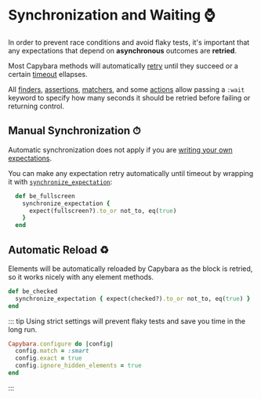 [async]: https://github.com/teamcapybara/capybara#asynchronous-javascript-ajax-and-friends
[actions]: /guide/essentials/actions
[assertions]: /guide/essentials/assertions
[finders]: /guide/essentials/finders
[matchers]: /guide/essentials/querying
[using_wait_time]: /api/#using-wait-time
[synchronize_expectation]: /api/#synchronize-expectation
[expectations]: /guide/essentials/assertions.html#using-the-assertion-state

# Synchronization and Waiting ⌚️

In order to prevent race conditions and avoid flaky tests, it's important that any expectations that depend on **asynchronous** outcomes are **retried**.

Most Capybara methods will automatically [retry][async] until they succeed or a certain [timeout][using_wait_time] ellapses.

All [finders], [assertions], [matchers], and some [actions] allow passing a `:wait` keyword to specify how many seconds it should be retried before failing or returning control.

## Manual Synchronization ⏱

Automatic synchronization does not apply if you are [writing your own expectations][expectations].

You can make any expectation retry automatically until timeout by wrapping it with [`synchronize_expectation`][synchronize_expectation]:

```ruby
  def be_fullscreen
    synchronize_expectation {
      expect(fullscreen?).to_or not_to, eq(true)
    }
  end
```

## Automatic Reload ♻️

Elements will be automatically reloaded by Capybara as the block is retried, so it works nicely with any element methods.

```ruby
def be_checked
  synchronize_expectation { expect(checked?).to_or not_to, eq(true) }
end
```

::: tip
Using strict settings will prevent flaky tests and save you time in the long run.

```ruby
Capybara.configure do |config|
  config.match = :smart
  config.exact = true
  config.ignore_hidden_elements = true
end
```
:::

